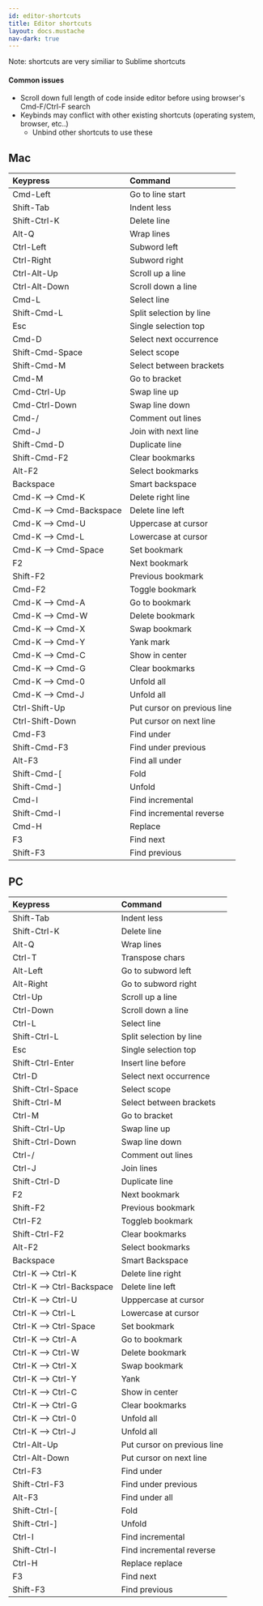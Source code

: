 ```yaml
---
id: editor-shortcuts
title: Editor shortcuts
layout: docs.mustache
nav-dark: true
---
```


Note: shortcuts are very similiar to Sublime shortcuts

#### Common issues
- Scroll down full length of code inside editor before using browser's Cmd-F/Ctrl-F search
- Keybinds may conflict with other existing shortcuts (operating system, browser, etc..)
	- Unbind other shortcuts to use these

## Mac

| Keypress | Command |
|  :---  |  :--- | 
| Cmd-Left | Go to line start |
| Shift-Tab | Indent less |
| Shift-Ctrl-K | Delete line |
| Alt-Q | Wrap lines |
| Ctrl-Left | Subword left |
| Ctrl-Right | Subword right |
| Ctrl-Alt-Up | Scroll up a line |
| Ctrl-Alt-Down | Scroll down a line |
| Cmd-L | Select line |
| Shift-Cmd-L | Split selection by line |
| Esc | Single selection top |
| Cmd-D | Select next occurrence |
| Shift-Cmd-Space | Select scope |
| Shift-Cmd-M | Select between brackets |
| Cmd-M | Go to bracket |
| Cmd-Ctrl-Up | Swap line up |
| Cmd-Ctrl-Down | Swap line down |
| Cmd-/ | Comment out lines |
| Cmd-J | Join with next line |
| Shift-Cmd-D | Duplicate line |
| Shift-Cmd-F2 | Clear bookmarks |
| Alt-F2 | Select bookmarks |
| Backspace | Smart backspace |
| Cmd-K --> Cmd-K | Delete right line |
| Cmd-K --> Cmd-Backspace | Delete line left |
| Cmd-K --> Cmd-U | Uppercase at cursor |
| Cmd-K --> Cmd-L | Lowercase at cursor |
| Cmd-K --> Cmd-Space | Set bookmark  |
| F2 | Next bookmark |
| Shift-F2 | Previous bookmark |
| Cmd-F2 | Toggle bookmark |
| Cmd-K --> Cmd-A | Go to bookmark  |
| Cmd-K --> Cmd-W | Delete bookmark |
| Cmd-K --> Cmd-X | Swap bookmark |
| Cmd-K --> Cmd-Y | Yank mark |
| Cmd-K --> Cmd-C | Show in center |
| Cmd-K --> Cmd-G | Clear bookmarks |
| Cmd-K --> Cmd-0 | Unfold all |
| Cmd-K --> Cmd-J | Unfold all |
| Ctrl-Shift-Up | Put cursor on previous line |
| Ctrl-Shift-Down | Put cursor on next line |
| Cmd-F3 | Find under |
| Shift-Cmd-F3 | Find under previous |
| Alt-F3 | Find all under |
| Shift-Cmd-[ | Fold |
| Shift-Cmd-] | Unfold |
| Cmd-I | Find incremental |
| Shift-Cmd-I | Find incremental reverse |
| Cmd-H | Replace |
| F3 | Find next |
| Shift-F3 | Find previous |

## PC

| Keypress | Command |
|  :---  |  :--- | 
| Shift-Tab | Indent less |
| Shift-Ctrl-K | Delete line |
| Alt-Q | Wrap lines |
| Ctrl-T | Transpose chars |
| Alt-Left | Go to subword left |
| Alt-Right | Go to subword right |
| Ctrl-Up | Scroll up a line |
| Ctrl-Down | Scroll down a line |
| Ctrl-L | Select line |
| Shift-Ctrl-L | Split selection by line |
| Esc | Single selection top |
| Shift-Ctrl-Enter | Insert line before |
| Ctrl-D | Select next occurrence |
| Shift-Ctrl-Space | Select scope |
| Shift-Ctrl-M | Select between brackets |
| Ctrl-M | Go to bracket |
| Shift-Ctrl-Up | Swap line up |
| Shift-Ctrl-Down | Swap line down |
| Ctrl-/ | Comment out lines |
| Ctrl-J | Join lines |
| Shift-Ctrl-D | Duplicate line |
| F2 | Next bookmark |
| Shift-F2 | Previous bookmark |
| Ctrl-F2 | Toggleb bookmark |
| Shift-Ctrl-F2 | Clear bookmarks |
| Alt-F2 | Select bookmarks |
| Backspace | Smart Backspace |
| Ctrl-K --> Ctrl-K | Delete line right |
| Ctrl-K --> Ctrl-Backspace | Delete line left |
| Ctrl-K --> Ctrl-U | Upppercase at cursor |
| Ctrl-K --> Ctrl-L | Lowercase at cursor |
| Ctrl-K --> Ctrl-Space | Set bookmark |
| Ctrl-K --> Ctrl-A | Go to bookmark |
| Ctrl-K --> Ctrl-W | Delete bookmark |
| Ctrl-K --> Ctrl-X | Swap bookmark |
| Ctrl-K --> Ctrl-Y | Yank |
| Ctrl-K --> Ctrl-C | Show in center |
| Ctrl-K --> Ctrl-G | Clear bookmarks |
| Ctrl-K --> Ctrl-0 | Unfold all |
| Ctrl-K --> Ctrl-J | Unfold all |
| Ctrl-Alt-Up | Put cursor on previous line |
| Ctrl-Alt-Down | Put cursor on next line |
| Ctrl-F3 | Find under |
| Shift-Ctrl-F3 | Find under previous |
| Alt-F3 | Find under all |
| Shift-Ctrl-[ | Fold |
| Shift-Ctrl-] | Unfold |
| Ctrl-I | Find incremental |
| Shift-Ctrl-I | Find incremental reverse |
| Ctrl-H | Replace replace |
| F3 | Find next |
| Shift-F3 | Find previous |
